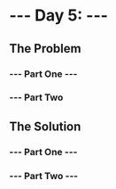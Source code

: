 # --- Day 5: ---

## The Problem

### --- Part One ---

### --- Part Two

## The Solution

### --- Part One ---

### --- Part Two ---
